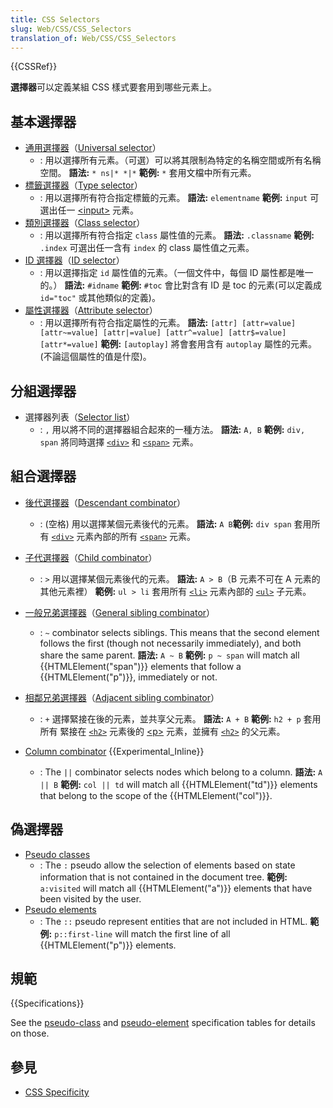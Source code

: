 ```yaml
---
title: CSS Selectors
slug: Web/CSS/CSS_Selectors
translation_of: Web/CSS/CSS_Selectors
---
```

{{CSSRef}}

**選擇器**可以定義某組 CSS 樣式要套用到哪些元素上。

## 基本選擇器

- [通用選擇器](/zh-TW/docs/Web/CSS/Universal_selectors)（[Universal selector](/zh-TW/docs/Web/CSS/Universal_selectors)）
  - : 用以選擇所有元素。（可選）可以將其限制為特定的名稱空間或所有名稱空間。
    **語法:** `* ns|* *|*`
    **範例:** `*` 套用文檔中所有元素。
- [標籤選擇器](/zh-TW/docs/Web/CSS/Type_selectors)（[Type selector](/zh-TW/docs/Web/CSS/Type_selectors)）
  - : 用以選擇所有符合指定標籤的元素。
    **語法:** `elementname`
    **範例:** `input` 可選出任一 [\<input>](/zh-TW/docs/Web/HTML/Element/input) 元素。
- [類別選擇器](/zh-TW/docs/Web/CSS/Class_selectors)（[Class selector](/zh-TW/docs/Web/CSS/Class_selectors)）
  - : 用以選擇所有符合指定 `class` 屬性值的元素。
    **語法:** `.classname`
    **範例:** `.index` 可選出任一含有 `index` 的 class 屬性值之元素。
- [ID 選擇器](/zh-TW/docs/Web/CSS/ID_selectors)（[ID selector](/zh-TW/docs/Web/CSS/ID_selectors)）
  - : 用以選擇指定 `id` 屬性值的元素。（一個文件中，每個 ID 屬性都是唯一的。）
    **語法:** `#idname`
    **範例:** `#toc` 會比對含有 ID 是 toc 的元素(可以定義成 `id="toc"` 或其他類似的定義)。
- [屬性選擇器](/zh-TW/docs/Web/CSS/Attribute_selectors)（[Attribute selector](/zh-TW/docs/Web/CSS/Attribute_selectors)）
  - : 用以選擇所有符合指定屬性的元素。
    **語法:** `[attr] [attr=value] [attr~=value] [attr|=value] [attr^=value] [attr$=value] [attr*=value]`
    **範例:** `[autoplay]` 將會套用含有 `autoplay` 屬性的元素。(不論這個屬性的值是什麼)。

## 分組選擇器

- 選擇器列表（[Selector list](/zh-TW/docs/Web/CSS/Selector_list)）
  - : `,` 用以將不同的選擇器組合起來的一種方法。
    **語法:** `A, B`
    **範例:** `div, span` 將同時選擇 [`<div>`](/zh-TW/docs/Web/HTML/Element/div) 和 [`<span>`](/zh-TW/docs/Web/HTML/Element/span) 元素。

## 組合選擇器

- [後代選擇器](/zh-TW/docs/Web/CSS/Descendant_combinator)（[Descendant combinator](/zh-TW/docs/Web/CSS/Descendant_combinator)）

  - : (空格) 用以選擇某個元素後代的元素。 **語法:** `A B`**範例:** `div span` 套用所有 [`<div>`](/zh-TW/docs/Web/HTML/Element/div) 元素內部的所有 [`<span>`](/en-US/docs/Web/HTML/Element/span) 元素。

- [子代選擇器](/zh-TW/docs/Web/CSS/Child_combinator)（[Child combinator](/zh-TW/docs/Web/CSS/Child_combinator)）
  - : `>` 用以選擇某個元素後代的元素。
    **語法:** `A > B`（B 元素不可在 A 元素的其他元素裡）
    **範例:** `ul > li` 套用所有 [`<li>`](/en-US/docs/Web/HTML/Element/li) 元素內部的 [`<ul>`](/en-US/docs/Web/HTML/Element/ul) 子元素。
- [一般兄弟選擇器](/zh-TW/docs/Web/CSS/General_sibling_combinator)（[General sibling combinator](/zh-TW/docs/Web/CSS/General_sibling_combinator)）
  - : `~` combinator selects siblings. This means that the second element follows the first (though not necessarily immediately), and both share the same parent.
    **語法:** `A ~ B`
    **範例:** `p ~ span` will match all {{HTMLElement("span")}} elements that follow a {{HTMLElement("p")}}, immediately or not.
- [相鄰兄弟選擇器](/zh-TW/docs/Web/CSS/Adjacent_sibling_combinator)（[Adjacent sibling combinator](/zh-TW/docs/Web/CSS/Adjacent_sibling_combinator)）
  - : `+` 選擇緊接在後的元素，並共享父元素。
    **語法:** `A + B`
    **範例:** `h2 + p` 套用所有 緊接在 [`<h2>`](/zh-TW/docs/Web/HTML/Element/Heading_Elements) 元素後的 [\<p>](/zh-TW/docs/Web/HTML/Element/p) 元素，並擁有 [`<h2>`](/zh-TW/docs/Web/HTML/Element/Heading_Elements) 的父元素。
- [Column combinator](/zh-TW/docs/Web/CSS/Column_combinator) {{Experimental_Inline}}
  - : The `||` combinator selects nodes which belong to a column.
    **語法:** `A || B`
    **範例:** `col || td` will match all {{HTMLElement("td")}} elements that belong to the scope of the {{HTMLElement("col")}}.

## 偽選擇器

- [Pseudo classes](/zh-TW/docs/Web/CSS/Pseudo-classes)
  - : The `:` pseudo allow the selection of elements based on state information that is not contained in the document tree.
    **範例:** `a:visited` will match all {{HTMLElement("a")}} elements that have been visited by the user.
- [Pseudo elements](/zh-TW/docs/Web/CSS/Pseudo-elements)
  - : The `::` pseudo represent entities that are not included in HTML.
    **範例:** `p::first-line` will match the first line of all {{HTMLElement("p")}} elements.

## 規範

{{Specifications}}

See the [pseudo-class](/zh-TW/docs/Web/CSS/Pseudo-classes#Specifications) and [pseudo-element](/zh-TW/docs/Web/CSS/Pseudo-elements#Specifications) specification tables for details on those.

## 參見

- [CSS Specificity](/zh-TW/docs/Web/CSS/Specificity)
